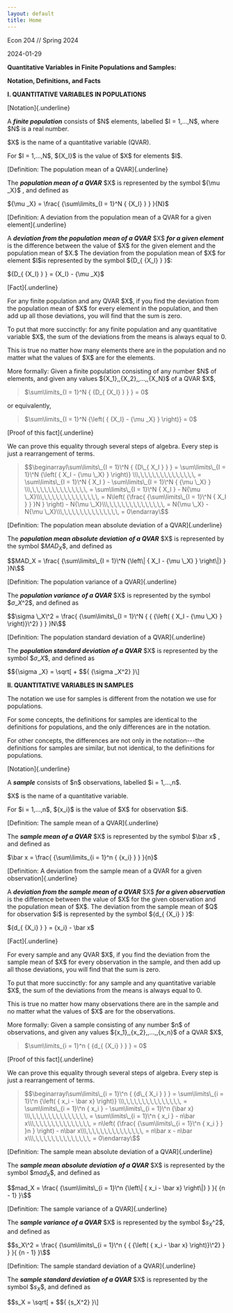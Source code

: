 ```yaml
---
layout: default
title: Home
---
```


Econ 204 // Spring 2024

2024-01-29

**Quantitative Variables in Finite Populations and Samples:**

**Notation, Definitions, and Facts**

**I. QUANTITATIVE VARIABLES IN POPULATIONS**

[Notation]{.underline}

A ***finite population*** consists of \$N\$ elements, labelled \$I =
1,\...,N\$, where \$N\$ is a real number.

\$X\$ is the name of a quantitative variable (QVAR).

For \$I = 1,\...,N\$, \${X_I}\$ is the value of \$X\$ for elements
\$I\$.

[Definition: The population mean of a QVAR]{.underline}

The ***population mean of a QVAR*** \$X\$ is represented by the symbol
\${\mu \_X}\$ , and defined as

\${\mu \_X} = \frac{ {\sum\limits\_{I = 1}\^N { {X_I} } } }{N}\$

[Definition: A deviation from the population mean of a QVAR for a given
element]{.underline}

A ***deviation from the population*** ***mean of a QVAR*** \$X\$
***for a given element*** is the difference between the value of \$X\$
for the given element and the population mean of \$X.\$ The deviation
from the population mean of \$X\$ for element \$I\$is represented by
the symbol \${D\_{ {X_I} } }\$:

\${D\_{ {X_I} } } = {X_I} - {\mu \_X}\$

[Fact]{.underline}

For any finite population and any QVAR \$X\$, if you find the
deviation from the population mean of \$X\$ for every element in the
population, and then add up all those deviations, you will find that the
sum is zero.

To put that more succinctly: for any finite population and any
quantitative variable \$X\$, the sum of the deviations from the means
is always equal to 0.

This is true no matter how many elements there are in the population and
no matter what the values of \$X\$ are for the elements.

More formally: Given a finite population consisting of any number
\$N\$ of elements, and given any values
\${X_1},\,{X_2},\,\...,\,{X_N}\$ of a QVAR \$X\$,

> \$\sum\limits\_{I = 1}\^N { {D\_{ {X_I} } } } = 0\$

or equivalently,

> \$\sum\limits\_{I = 1}\^N {\left( { {X_I} - {\mu \_X} } \right)} =
> 0\$

[Proof of this fact]{.underline}

We can prove this equality through several steps of algebra. Every step
is just a rearrangement of terms.

> \$$\beginarrayl\sum\limits\_{I = 1}\^N { {D\_{ X_I } } } =
> \sum\limits\_{I = 1}\^N {\left( { X_I - {\mu \_X} } \right)}
> \\\,\,\,\,\,\,\,\,\,\,\,\,\,\,\, = \sum\limits\_{I
> = 1}\^N { X_I } - \sum\limits\_{I = 1}\^N { {\mu \_X} }
> \\\,\,\,\,\,\,\,\,\,\,\,\,\,\,\, = \sum\limits\_{I
> = 1}\^N { X_I } - N{\mu
> \_X}\\\,\,\,\,\,\,\,\,\,\,\,\,\,\,\, = N\left(
> {\frac{ {\sum\limits\_{I = 1}\^N { X_I } } }N } \right) - N{\mu
> \_X}\\\,\,\,\,\,\,\,\,\,\,\,\,\,\,\, = N{\mu \_X} -
> N{\mu \_X}\\\,\,\,\,\,\,\,\,\,\,\,\,\,\,\, =
> 0\endarray\$$

[Definition: The population mean absolute deviation of a
QVAR]{.underline}

The ***population mean absolute deviation*** ***of a QVAR*** \$X\$ is
represented by the symbol \$$MAD_X\$$, and defined as

\$$MAD_X = \frac{ {\sum\limits\_{I = 1}\^N {\left\| { X_I - {\mu
\_X} } \right\|} } }N\$$

[Definition: The population variance of a QVAR]{.underline}

The ***population variance*** ***of a QVAR*** \$X\$ is represented by
the symbol \$$\sigma \_X\^2\$$, and defined as

\$$\sigma \_X\^2 = \frac{ {\sum\limits\_{I = 1}\^N { { {\left(
{ X_I - {\mu \_X} } \right)}\^2} } } }N\$$

[Definition: The population standard deviation of a QVAR]{.underline}

The ***population standard deviation*** ***of a QVAR*** \$X\$ is
represented by the symbol \$${\sigma \_X}\$$, and defined as

\$${\sigma \_X} = \sqrt\[ + $${ {\sigma \_X\^2} }\\]

**II. QUANTITATIVE VARIABLES IN SAMPLES**

The notation we use for samples is different from the notation we use
for populations.

For some concepts, the definitions for samples are identical to the
definitions for populations, and the only differences are in the
notation.

For other concepts, the differences are not only in the notation---the
definitions for samples are similar, but not identical, to the
definitions for populations.

[Notation]{.underline}

A ***sample*** consists of \$n\$ observations, labelled \$i =
1,\...,n\$.

\$X\$ is the name of a quantitative variable.

For \$i = 1,\...,n\$, \${x_i}\$ is the value of \$X\$ for
observation \$i\$.

[Definition: The sample mean of a QVAR]{.underline}

The ***sample mean of a QVAR*** \$X\$ is represented by the symbol
\$\bar x\$ , and defined as

\$\bar x = \frac{ {\sum\limits\_{i = 1}\^n { {x_i} } } }{n}\$

[Definition: A deviation from the sample mean of a QVAR for a given
observation]{.underline}

A ***deviation from the sample mean of a QVAR*** \$X\$ ***for a given
observation*** is the difference between the value of \$X\$ for the
given observation and the population mean of \$X\$. The deviation from
the sample mean of \$Q\$ for observation \$i\$ is represented by the
symbol \${d\_{ {X_i} } }\$:

\${d\_{ {X_i} } } = {x_i} - \bar x\$

[Fact]{.underline}

For every sample and any QVAR \$X\$, if you find the deviation from
the sample mean of \$X\$ for every observation in the sample, and then
add up all those deviations, you will find that the sum is zero.

To put that more succinctly: for any sample and any quantitative
variable \$X\$, the sum of the deviations from the means is always
equal to 0.

This is true no matter how many observations there are in the sample and
no matter what the values of \$X\$ are for the observations.

More formally: Given a sample consisting of any number \$n\$ of
observations, and given any values \${x_1},\,{x_2},\,\...,\,{x_n}\$
of a QVAR \$X\$,

> \$\sum\limits\_{i = 1}\^n { {d\_{ {X_i} } } } = 0\$

[Proof of this fact]{.underline}

We can prove this equality through several steps of algebra. Every step
is just a rearrangement of terms.

> \$$\beginarrayl\sum\limits\_{i = 1}\^n { {d\_{ X_i } } } =
> \sum\limits\_{i = 1}\^n {\left( { x_i - \bar x} \right)}
> \\\,\,\,\,\,\,\,\,\,\,\,\,\,\,\, = \sum\limits\_{i
> = 1}\^n { x_i } - \sum\limits\_{i = 1}\^n {\bar x}
> \\\,\,\,\,\,\,\,\,\,\,\,\,\,\,\, = \sum\limits\_{i
> = 1}\^n { x_i } - n\bar
> x\\\,\,\,\,\,\,\,\,\,\,\,\,\,\,\, = n\left(
> {\frac{ {\sum\limits\_{i = 1}\^n { x_i } } }n } \right) - n\bar
> x\\\,\,\,\,\,\,\,\,\,\,\,\,\,\,\, = n\bar x - n\bar
> x\\\,\,\,\,\,\,\,\,\,\,\,\,\,\,\, = 0\endarray\$$

[Definition: The sample mean absolute deviation of a QVAR]{.underline}

The ***sample mean absolute deviation*** ***of a QVAR*** \$X\$ is
represented by the symbol \$$mad_X\$$, and defined as

\$$mad_X = \frac{ {\sum\limits\_{i = 1}\^n {\left\| { x_i - \bar
x} \right\|} } }{ {n - 1} }\$$

[Definition: The sample variance of a QVAR]{.underline}

The ***sample variance*** ***of a QVAR*** \$X\$ is represented by the
symbol \$$s_X\^2\$$, and defined as

\$$s_X\^2 = \frac{ {\sum\limits\_{i = 1}\^n { { {\left( { x_i - \bar
x} \right)}\^2} } } }{ {n - 1} }\$$

[Definition: The sample standard deviation of a QVAR]{.underline}

The ***sample standard deviation*** ***of a QVAR*** \$X\$ is
represented by the symbol \$$s_X\$$, and defined as

\$$s_X = \sqrt\[ + $${ {s_X\^2} }\\]
